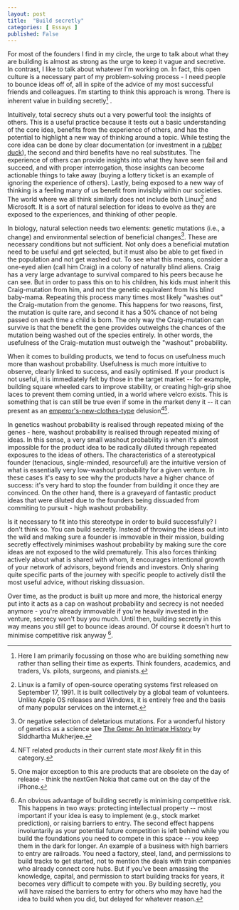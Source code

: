 ```yaml
---
layout: post
title:  "Build secretly"
categories: [ Essays ]
published: False
---
```


For most of the founders I find in my circle, the urge to talk about what they are building is almost as strong as the urge to keep it vague and secretive. In contrast, I like to talk about whatever I'm working on. In fact, this open culture is a necessary part of my problem-solving process - I need people to bounce ideas off of, all in spite of the advice of my most successful friends and colleagues. I’m starting to think this approach is wrong. There is inherent value in building secretly[^1] .

Intuitively, total secrecy shuts out a very powerful tool: the insights of others. This is a useful practice because it tests out a basic understanding of the core idea, benefits from the experience of others, and has the potential to highlight a new way of thinking around a topic. While testing the core idea can be done by clear documentation (or investment in a [rubber duck](https://en.wikipedia.org/wiki/Rubber_duck_debugging)), the second and third benefits have no real substitutes. The experience of others can provide insights into what they have seen fail and succeed, and with proper interrogation, those insights can become actionable things to take away (buying a lottery ticket is an example of ignoring the experience of others). Lastly, being exposed to a new way of thinking is a feeling many of us benefit from invisibly within our societies. The world where we all think similarly does not include both Linux[^2] and Microsoft. It is a sort of natural selection for ideas to evolve as they are exposed to the experiences, and thinking of other people. 

In biology, natural selection needs two elements: genetic mutations (i.e., a change) and environmental selection of beneficial changes[^3]. These are necessary conditions but not sufficient. Not only does a beneficial mutation need to be useful and get selected, but it must also be able to get fixed in the population and not get washed out. To see what this means, consider a one-eyed alien (call him Craig) in a colony of naturally blind aliens. Craig has a very large advantage to survival compared to his peers because he can see. But in order to pass this on to his children, his kids must inherit this Craig-mutation from him, and not the genetic equivalent from his blind baby-mama. Repeating this process many times most likely "washes out" the Craig-mutation from the genome. This happens for two reasons, first, the mutation is quite rare, and second it has a 50% chance of not being passed on each time a child is born. The only way the Craig-mutation can survive is that the benefit the gene provides outweighs the chances of the mutation being washed out of the species entirely. In other words, the usefulness of the Craig-mutation must outweigh the "washout" probability. 

When it comes to building products, we tend to focus on usefulness much more than washout probability. Usefulness is much more intuitive to observe, clearly linked to success, and easily optimised. If your product is not useful, it is immediately felt by those in the target market -- for example, building square wheeled cars to improve stability, or creating high-grip shoe laces to prevent them coming untied, in a world where velcro exists. This is something that is can still be true even if some in the market deny it -- it can present as an [emperor's-new-clothes-type](https://en.wikipedia.org/wiki/The_Emperor%27s_New_Clothes#Plot) delusion[^4][^5].

In genetics washout probability is realised through repeated mixing of the genes - here, washout probability is realised through repeated mixing of ideas. In this sense, a very small washout probability is when it's almost impossible for the product idea to be radically diluted through repeated exposures to the ideas of others. The characteristics of a stereotypical founder (tenacious, single-minded, resourceful) are the intuitive version of what is essentially very low-washout probability for a given venture. In these cases it's easy to see why the products have a higher chance of success: it's very hard to stop the founder from building it once they are convinced. On the other hand, there is a graveyard of fantastic product ideas that were diluted due to the founders being dissuaded from commiting to pursuit - high washout probability. 

Is it necessary to fit into this stereotype in order to build successfully? I don't think so. You can build secretly. Instead of throwing the ideas out into the wild and making sure a founder is immovable in their mission, building secretly effectively minimises washout probability by making sure the core ideas are not exposed to the wild prematurely. This also forces thinking actively about what is shared with whom, it encourages intentional growth of your network of advisors, beyond friends and investors. Only sharing quite specific parts of the journey with specific people to actively distil the most useful advice, without risking dissuasion. 

Over time, as the product is built up more and more, the historical energy put into it acts as a cap on washout probability and secrecy is not needed anymore - you're already immovable if you're heavily invested in the venture, secrecy won't buy you much. Until then, building secretly in this way means you still get to bounce ideas around. Of course it doesn't hurt to minimise competitive risk anyway [^6]. 

[^1]: Here I am primarily focussing on those who are building something new rather than selling their time as experts. Think founders, academics, and traders, Vs. pilots, surgeons, and pianists.

[^2]: Linux is a family of open-source operating systems first released on September 17, 1991. It is built collectively by a global team of volunteers. Unlike Apple OS releases and Windows, it is entirely free and the basis of many popular services on the internet. 

[^3]: Or negative selection of deletarious mutations. For a wonderful history of genetics as a science see [The Gene: An Intimate History](https://en.wikipedia.org/wiki/The_Gene:_An_Intimate_History) by Siddhartha Mukherjee.

[^4]: NFT related products in their current state _most likely_ fit in this category. 

[^5]: One major exception to this are products that are obsolete on the day of release - think the nextGen Nokia that came out on the day of the iPhone. 

[^6]: An obvious advantage of building secretly is minimising competitive risk. This happens in two ways: protecting intellectual property -- most important if your idea is easy to implement (e.g., stock market prediction), or raising barriers to entry. The second effect happens involuntarily as your potential future competition is left behind while you build the foundations you need to compete in this space --  you keep them in the dark for longer. An example of a business with high barriers to entry are railroads. You need a factory, steel, land, and permissions to build tracks to get started, not to mention the deals with train companies who already connect core hubs. But if you've been amassing the knowledge, capital, and permission to start building tracks for years, it becomes very difficult to compete with you. By building secretly, you will have raised the barriers to entry for others who may have had the idea to build when you did, but delayed for whatever reason.